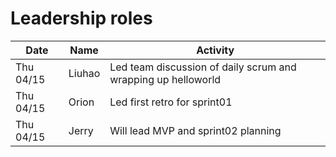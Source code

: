 # Leadership roles

| Date      | Name              | Activity                                               |
|-----------|-------------------|--------------------------------------------------------|
| Thu 04/15 | Liuhao      | Led team discussion of daily scrum and wrapping up helloworld                     | 
| Thu 04/15 | Orion  | Led first retro for sprint01        | 
| Thu 04/15 | Jerry       | Will lead MVP and sprint02 planning                                  | 
